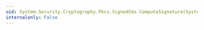 ```yaml
---
uid: System.Security.Cryptography.Pkcs.SignedCms.ComputeSignature(System.Security.Cryptography.Pkcs.CmsSigner)
internalonly: False
---
```

